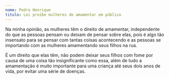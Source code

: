 ```yaml
---
nome: Pedro Henrique
titulo: Lei proíbe mulheres de amamentar em público
---
```


Na minha opinião, as mulheres têm o direito de amamentar, independente do que as pessoas pensam ou deixam de pensar sobre elas, pois é algo tão insensato para se pensar com tantas coisas acontecendo e as pessoas se importando com as mulheres amamentando seus filhos na rua.

É um direito que elas têm, não podem deixar seus filhos com fome por causa de uma coisa tão insignificante como essa, além de tudo a amamentação é muito importante para uma criança até seus dois anos de vida, por evitar uma série de doenças.


